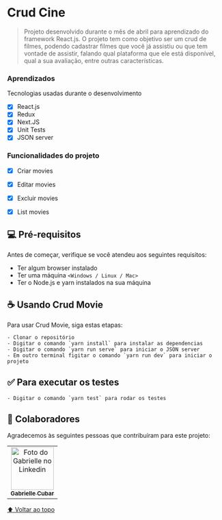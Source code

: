 # Crud Cine

> Projeto desenvolvido durante o mês de abril para aprendizado do framework React.js. 
> O projeto tem como objetivo ser um crud de filmes, podendo cadastrar filmes que você já assistiu ou que tem vontade de assistir, falando qual plataforma que ele está disponível, qual a sua avaliação, entre outras características.

### Aprendizados

Tecnologias usadas durante o desenvolvimento

- [x] React.js
- [x] Redux
- [x] Next.JS
- [x] Unit Tests
- [x] JSON server

### Funcionalidades do projeto

- [x] Criar movies
- [x] Editar movies
- [x] Excluir movies
- [x] List movies


## 💻 Pré-requisitos

Antes de começar, verifique se você atendeu aos seguintes requisitos:

* Ter algum browser instalado
* Ter uma máquina `<Windows / Linux / Mac>`
* Ter o Node.js e yarn instalados na sua máquina 


## ☕ Usando Crud Movie

Para usar Crud Movie, siga estas etapas:

```
- Clonar o repositório
- Digitar o comando `yarn install` para instalar as dependencias
- Digitar o comando `yarn run serve` para iniciar o JSON server
- Em outro terminal figitar o comando `yarn run dev` para iniciar o projeto

```
## ✅ Para executar os testes
```
- Digitar o comando `yarn test` para rodar os testes

```

## 🤝 Colaboradores

Agradecemos às seguintes pessoas que contribuíram para este projeto:

<table>
  <tr>
    <td align="center">
      <a href="https://br.linkedin.com/in/gabriellealmeidacuba">
        <img src="https://media-exp1.licdn.com/dms/image/C4D03AQFy0PrYXpnocw/profile-displayphoto-shrink_200_200/0/1616955634763?e=1625097600&v=beta&t=E-pfEzGasnBKGq1iVFKJbOsd-bjDMvRVNq84crGEBOo" width="100px;" alt="Foto do Gabrielle no Linkedin"/><br>
        <sub>
          <b>Gabrielle Cubar</b>
        </sub>
      </a>
    </td>
  </tr>
</table>


[⬆ Voltar ao topo](#nome-do-projeto)<br>


